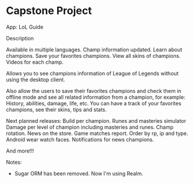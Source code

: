 # Capstone Project

App: LoL Guide

Description 

Available in multiple languages.
Champ information updated.
Learn about champions.
Save your favorites champions.
View all skins of champions.
Videos for each champ.

Allows you to see champions information of League of Legends without using the desktop client.

Also allow the users to save their favorites champions and check them in offline mode and see all related information from a champion, for example: History, abilities, damage, life, etc.
You can have a track of your favorites champions, see their skins, tips and stats.

Next planned releases:
Build per champion.
Runes and masteries simulator
Damage per level of champion including masteries and runes.
Champ rotation.
News on the store.
Game matches report.
Order by rp, ip and type.
Android wear watch faces.
Notifications for news champions.

And more!!!

Notes:

- Sugar ORM has been removed. Now I'm using Realm.
